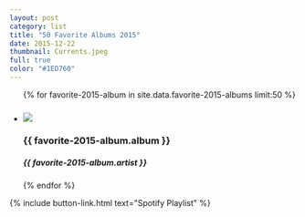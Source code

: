```yaml
---
layout: post
category: list
title: "50 Favorite Albums 2015"
date: 2015-12-22
thumbnail: Currents.jpeg
full: true
color: "#1ED760"
---
```

<ul class="list article-list list-grid list-grid-numbered list-shadow">
  {% for favorite-2015-album in site.data.favorite-2015-albums limit:50 %}
  <li class="list-item">
      <h5 class="list-rank"></h5>
      <img src="/img/albums/{{ favorite-2015-album.album }}.jpeg" class="list-image" loading="lazy">
      <h3>{{ favorite-2015-album.album }}</h3>
      <h5>{{ favorite-2015-album.artist }}</h5>
  </li>
  {% endfor %}
</ul>

{% include button-link.html text="Spotify Playlist" %}
